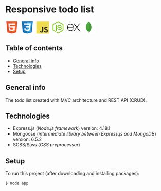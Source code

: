 # Responsive todo list
<img src="https://github.com/devicons/devicon/blob/master/icons/html5/html5-original.svg" title="HTML5" alt="HTML" width="40" height="40"/>&nbsp;
<img src="https://github.com/devicons/devicon/blob/master/icons/css3/css3-original.svg"  title="CSS3" alt="CSS" width="40" height="40"/>&nbsp;
<img src="https://github.com/devicons/devicon/blob/master/icons/javascript/javascript-original.svg" title="JavaScript" alt="JavaScript" width="40" height="40"/>&nbsp;
<img src="https://github.com/devicons/devicon/blob/master/icons/nodejs/nodejs-original.svg" title="Node.js" alt="Node.js" width="40" height="40"/>&nbsp;
<img src="https://github.com/devicons/devicon/blob/master/icons/express/express-original.svg" title="Express" alt="Express" width="40" height="40"/>&nbsp;
<img src="https://github.com/devicons/devicon/blob/master/icons/mongodb/mongodb-original.svg" title="MongoDB" alt="MongoDB" width="40" height="40"/>&nbsp;

## Table of contents
- [General info](#general-info)
- [Technologies](#technologies)
- [Setup](#setup)


## General info

The todo list created with MVC architecture and REST API (CRUD).

## Technologies

- Express.js (<i>Node.js framework</i>) version: 4.18.1
- Mongoose (<i>intermediate library between Express.js and MongoDB</i>) version: 6.5.2
- SCSS/Sass (<i>CSS preprocessor</i>)

## Setup

To run this project (after downloading and installing packages):
```
$ node app
```



